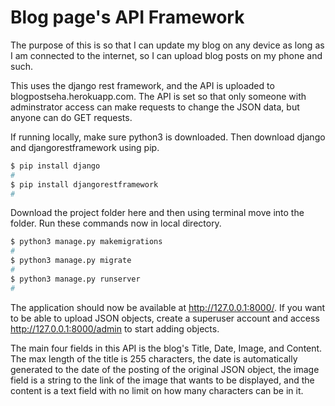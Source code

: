 # Blog page's API Framework

The purpose of this is so that I can update my blog on any device as long as I am connected to the internet, so I can upload blog posts on my phone and such.

This uses the django rest framework, and the API is uploaded to blogpostseha.herokuapp.com. The API is set so that only someone with adminstrator access can make requests to change the JSON data, but anyone can do GET requests. 

If running locally, make sure python3 is downloaded. Then download django and djangorestframework using pip.

```bash 
$ pip install django
#
$ pip install djangorestframework 
#
```

Download the  project folder here and then using terminal move into the folder. Run these commands now in local directory.

```bash 
$ python3 manage.py makemigrations
#
$ python3 manage.py migrate
#
$ python3 manage.py runserver
#
```

The application should now be available at http://127.0.0.1:8000/. If you want to be able to upload JSON objects, create a superuser account and access http://127.0.0.1:8000/admin to start adding objects.

The main four fields in this API is the blog's Title, Date, Image, and Content. The max length of the title is 255 characters, the date is automatically generated to the date of the posting of the original JSON object, the image field is a string to the link of the image that wants to be displayed, and the content is a text field with no limit on how many characters can be in it. 

